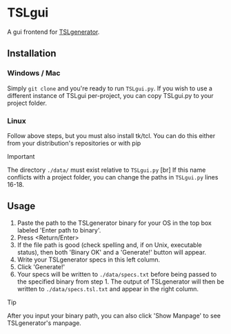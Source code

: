 # TSLgui

A gui frontend for [TSLgenerator](https://github.com/alexorso/tslgenerator/).

## Installation

### Windows / Mac

Simply `git clone` and you're ready to run `TSLgui.py`. If you wish to use a
different instance of TSLgui per-project, you can copy TSLgui.py to your
project folder.

### Linux

Follow above steps, but you must also install tk/tcl. You can do this
either from your distribution's repositories or with pip

> [!IMPORTANT]
> The directory `./data/` must exist relative to `TSLgui.py` [br]
> If this name conflicts with a project folder, you can change the paths in
> `TSLgui.py` lines 16-18.

## Usage

1. Paste the path to the TSLgenerator binary for your OS in the top box labeled
   'Enter path to binary'.
2. Press <Return/Enter>
3. If the file path is good (check spelling and, if on Unix, executable status),
   then both 'Binary OK' and a 'Generate!' button will appear.
4. Write your TSLgenerator specs in this left column.
5. Click 'Generate!'
6. Your specs will be written to `./data/specs.txt` before being passed to the
   specified binary from step 1. The output of TSLgenerator will then be written
   to `./data/specs.tsl.txt` and appear in the right column.

> [!TIP]
> After you input your binary path, you can also click 'Show Manpage' to
> see TSLgenerator's manpage.
